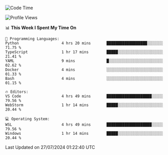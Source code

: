 <!--START_SECTION:waka-->
![Code Time](http://img.shields.io/badge/Code%20Time-682%20hrs%2026%20mins-blue)

![Profile Views](http://img.shields.io/badge/Profile%20Views-4-blue)

📊 **This Week I Spent My Time On** 

```text
💬 Programming Languages: 
Python                   4 hrs 20 mins       ██████████████████░░░░░░░   71.75 % 
TypeScript               1 hr 17 mins        █████░░░░░░░░░░░░░░░░░░░░   21.41 % 
YAML                     9 mins              █░░░░░░░░░░░░░░░░░░░░░░░░   02.62 % 
Docker                   4 mins              ░░░░░░░░░░░░░░░░░░░░░░░░░   01.33 % 
Bash                     4 mins              ░░░░░░░░░░░░░░░░░░░░░░░░░   01.15 % 

🔥 Editors: 
VS Code                  4 hrs 49 mins       ████████████████████░░░░░   79.56 % 
WebStorm                 1 hr 14 mins        █████░░░░░░░░░░░░░░░░░░░░   20.44 % 

💻 Operating System: 
WSL                      4 hrs 49 mins       ████████████████████░░░░░   79.56 % 
Windows                  1 hr 14 mins        █████░░░░░░░░░░░░░░░░░░░░   20.44 % 
```


 Last Updated on 27/07/2024 01:22:40 UTC
<!--END_SECTION:waka-->
